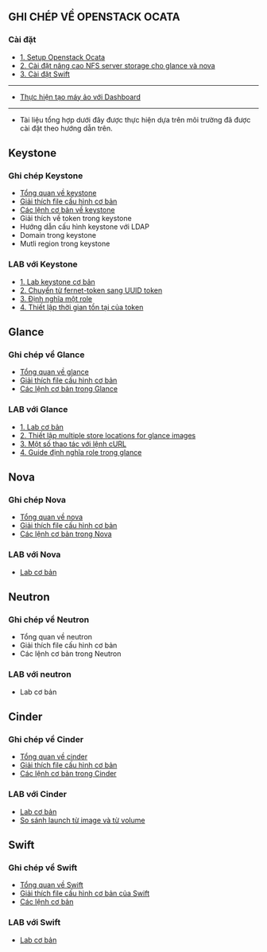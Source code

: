 ## GHI CHÉP VỀ OPENSTACK OCATA

### Cài đặt
- [1. Setup Openstack Ocata](./docs/install.md)
- [2. Cài đặt nâng cao NFS server storage cho glance và nova](./docs/nfs_install.md)
- [3. Cài đặt Swift](./docs/swift_install.md)
---

- [Thực hiện tạo máy ảo với Dashboard](./docs/Tao_may_ao_voi_dashboard.md)

---

- Tài liệu tổng hợp dưới đây được thực hiện dựa trên môi trường đã được cài đặt theo hướng dẫn trên.

## Keystone
### Ghi chép Keystone
- [Tổng quan về keystone](./docs/keystone_overview.md)
- [Giải thích file cấu hình cơ bản](./docs/keystone_file_conf.md)
- [Các lệnh cơ bản về keystone](./docs/keystone_cac_lenh_hay_dung.md)
- Giải thích về token trong keystone 
- Hướng dẫn cấu hình keystone với LDAP
- Domain trong keystone 
- Mutli region trong keystone 

### LAB với Keystone
- [1. Lab keystone cơ bản](./docs/Keystone_lab_co_ban.md)
- [2. Chuyển từ fernet-token sang UUID token](./docs/keysotne_Chuyen_Tu_Fernet_Sang_UUID.md)
- [3. Định nghĩa một role](./docs/keystone_difine_role.md)
- [4. Thiết lập thời gian tồn tại của token](./docs/keystone_set_time_token.md)


## Glance
### Ghi chép về Glance
- [Tổng quan về glance](./docs/glance_overview.md)
- [Giải thích file cấu hình cơ bản](./docs/glance_file_conf.md)
- [Các lệnh cơ bản trong Glance](./docs/glance_cac_lenh_co_ban.md)

### LAB với Glance
- [1. Lab cơ bản](./docs/glance_lab_co_ban.md)
- [2. Thiết lập multiple store locations for glance images](./docs/glance_multi_location_storage.md)
- [3. Một số thao tác với lệnh cURL](./docs/glance_curl.md)
- [4. Guide định nghĩa role trong glance](./docs/glance_difine_role.md)

## Nova
### Ghi chép Nova
- [Tổng quan về nova](./docs/nova_overview.md)
- [Giải thích file cấu hình cơ bản](./docs/nova_file_conf.md)
- [Các lệnh cơ bản trong Nova](./docs/nova_lenh_co_ban.md)

### LAB với Nova
- [Lab cơ bản](./docs/nova_lab_co_ban.md)


## Neutron
### Ghi chép về Neutron
- Tổng quan về neutron
- Giải thích file cấu hình cơ bản
- Các lệnh cơ bản trong Neutron

### LAB với neutron
- Lab cơ bản


## Cinder
### Ghi chép về Cinder
- [Tổng quan về cinder](./docs/cinder_overview.md)
- [Giải thích file cấu hình cơ bản](./docs/cinder_file_conf.md)
- [Các lệnh cơ bản trong Cinder](./docs/cinder_cac_lenh_co_ban.md)

### LAB với Cinder
- [Lab cơ bản](./docs/cinder_lab_co_ban.md)
- [So sánh launch từ image và từ volume](./docs/Launch.md)

## Swift
### Ghi chép về Swift
- [Tổng quan về Swift](./docs/swift_overview.md)
- [Giải thích file cấu hình cơ bản của Swift](./docs/swift_file_config.md)
- [Các lệnh cơ bản](./docs/swift_cac_lenh_co_ban.md)

### LAB với Swift
- [Lab cơ bản](./docs/swift_lab_co_ban.md)

